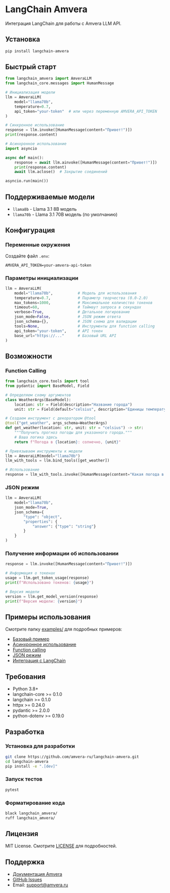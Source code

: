 # LangChain Amvera

Интеграция LangChain для работы с Amvera LLM API.

## Установка

```bash
pip install langchain-amvera
```

## Быстрый старт

```python
from langchain_amvera import AmveraLLM
from langchain_core.messages import HumanMessage

# Инициализация модели
llm = AmveraLLM(
    model="llama70b",
    temperature=0.7,
    api_token="your-token"  # или через переменную AMVERA_API_TOKEN
)

# Синхронное использование
response = llm.invoke([HumanMessage(content="Привет!")])
print(response.content)

# Асинхронное использование  
import asyncio

async def main():
    response = await llm.ainvoke([HumanMessage(content="Привет!")])
    print(response.content)
    await llm.aclose()  # Закрытие соединений

asyncio.run(main())
```

## Поддерживаемые модели

- `llama8b` - Llama 3.1 8B модель
- `llama70b` - Llama 3.1 70B модель (по умолчанию)

## Конфигурация

### Переменные окружения

Создайте файл `.env`:

```env
AMVERA_API_TOKEN=your-amvera-api-token
```

### Параметры инициализации

```python
llm = AmveraLLM(
    model="llama70b",           # Модель для использования
    temperature=0.7,            # Параметр творчества (0.0-2.0)
    max_tokens=1000,            # Максимальное количество токенов
    timeout=60,                 # Таймаут запроса в секундах
    verbose=True,               # Детальное логирование
    json_mode=False,            # JSON режим ответа
    json_schema={},             # JSON схема для валидации
    tools=None,                 # Инструменты для function calling
    api_token="your-token",     # API токен
    base_url="https://..."      # Базовый URL API
)
```

## Возможности

### Function Calling

```python
from langchain_core.tools import tool
from pydantic import BaseModel, Field

# Определяем схему аргументов
class WeatherArgs(BaseModel):
    location: str = Field(description="Название города")
    unit: str = Field(default="celsius", description="Единицы температуры")

# Создаем инструмент с декоратором @tool
@tool("get_weather", args_schema=WeatherArgs)
def get_weather(location: str, unit: str = "celsius") -> str:
    """Получить прогноз погоды для указанного города."""
    # Ваша логика здесь
    return f"Погода в {location}: солнечно, {unit}"

# Привязываем инструменты к модели
llm = AmveraLLM(model="llama70b")
llm_with_tools = llm.bind_tools([get_weather])

# Использование
response = llm_with_tools.invoke([HumanMessage(content="Какая погода в Москве?")])
```

### JSON режим

```python
llm = AmveraLLM(
    model="llama70b",
    json_mode=True,
    json_schema={
        "type": "object",
        "properties": {
            "answer": {"type": "string"}
        }
    }
)
```

### Получение информации об использовании

```python
response = llm.invoke([HumanMessage(content="Привет!")])

# Информация о токенах
usage = llm.get_token_usage(response)
print(f"Использовано токенов: {usage}")

# Версия модели
version = llm.get_model_version(response)
print(f"Версия модели: {version}")
```

## Примеры использования

Смотрите папку [examples/](examples/) для подробных примеров:

- [Базовый пример](examples/basic_usage.py)
- [Асинхронное использование](examples/async_usage.py) 
- [Function calling](examples/function_calling.py)
- [JSON режим](examples/json_mode.py)
- [Интеграция с LangChain](examples/langchain_integration.py)

## Требования

- Python 3.8+
- langchain-core >= 0.1.0
- langchain >= 0.1.0
- httpx >= 0.24.0
- pydantic >= 2.0.0
- python-dotenv >= 0.19.0

## Разработка

### Установка для разработки

```bash
git clone https://github.com/amvera-ru/langchain-amvera.git
cd langchain-amvera
pip install -e ".[dev]"
```

### Запуск тестов

```bash
pytest
```

### Форматирование кода

```bash
black langchain_amvera/
ruff langchain_amvera/
```

## Лицензия

MIT License. Смотрите [LICENSE](LICENSE) для подробностей.

## Поддержка

- [Документация Amvera](https://docs.amvera.ru)
- [GitHub Issues](https://github.com/amvera-ru/langchain-amvera/issues)
- Email: support@amvera.ru